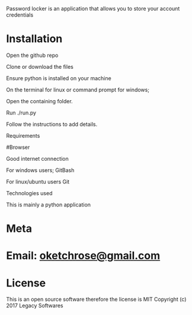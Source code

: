 Password locker is an application that allows you to store your account credentials

# Installation

Open the github repo

Clone or download the files

Ensure python is installed on your machine

On the terminal for linux or command prompt for windows;

Open the containing folder.

Run ./run.py

Follow the instructions to add details.

Requirements

#Browser

Good internet connection

For windows users; GitBash

For linux/ubuntu users Git

Technologies used

This is mainly a python application

# Meta

# Email: oketchrose@gmail.com

# License

This is an open source software therefore the license is MIT Copyright (c) 2017 Legacy Softwares
